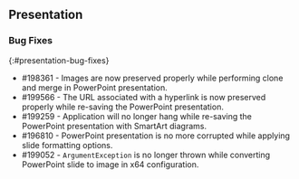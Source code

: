 ## Presentation

### Bug Fixes
{:#presentation-bug-fixes}
* \#198361 - Images are now preserved properly while performing clone and merge in PowerPoint presentation.
* \#199566 - The URL associated with a hyperlink is now preserved properly while re-saving the PowerPoint presentation.
* \#199259 - Application will no longer hang while re-saving the PowerPoint presentation with SmartArt diagrams.
* \#196810 - PowerPoint presentation is no more corrupted while applying slide formatting options.
* \#199052 - `ArgumentException` is no longer thrown while converting PowerPoint slide to image in x64 configuration.